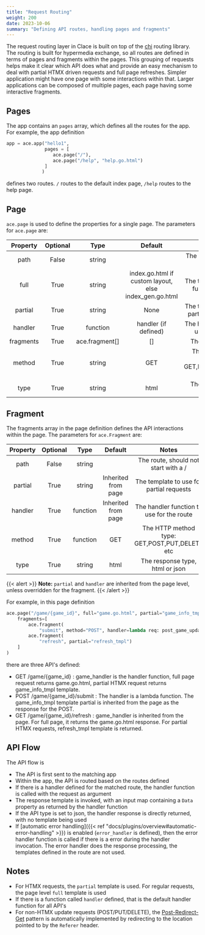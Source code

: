```yaml
---
title: "Request Routing"
weight: 200
date: 2023-10-06
summary: "Defining API routes, handling pages and fragments"
---
```


The request routing layer in Clace is built on top of the [chi](https://github.com/go-chi/chi) routing library. The routing is built for hypermedia exchange, so all routes are defined in terms of pages and fragments within the pages. This grouping of requests helps make it clear which API does what and provide an easy mechanism to deal with partial HTMX driven requests and full page refreshes. Simpler application might have one page with some interactions within that. Larger applications can be composed of multiple pages, each page having some interactive fragments.

## Pages

The app contains an `pages` array, which defines all the routes for the app. For example, the app definition

```python
app = ace.app("hello1",
              pages = [
                 ace.page("/"),
                 ace.page("/help", "help.go.html")
              ]
             )
```

defines two routes. `/` routes to the default index page, `/help` routes to the help page.

## Page

`ace.page` is used to define the properties for a single page. The parameters for `ace.page` are:

| Property  | Optional |      Type      |                        Default                         |                     Notes                     |
| :-------: | :------: | :------------: | :----------------------------------------------------: | :-------------------------------------------: |
|   path    |  False   |     string     |                                                        |       The route, should start with a /        |
|   full    |   True   |     string     | index.go.html if custom layout, else index_gen.go.html |  The template to use for full page requests   |
|  partial  |   True   |     string     |                          None                          | The template to use for partial page requests |
|  handler  |   True   |    function    |                  handler (if defined)                  |   The handler function to use for the route   |
| fragments |   True   | ace.fragment[] |                           []                           |              The fragment array               |
|  method   |   True   |     string     |                          GET                           | The HTTP method type: GET,POST,PUT,DELETE etc |
|   type    |   True   |     string     |                          html                          |        The response type, html or json        |

## Fragment

The fragments array in the page definition defines the API interactions within the page. The parameters for `ace.Fragment` are:

| Property | Optional |   Type   |       Default       |                     Notes                     |
| :------: | :------: | :------: | :-----------------: | :-------------------------------------------: |
|   path   |  False   |  string  |                     |     The route, should not start with a /      |
| partial  |   True   |  string  | Inherited from page |   The template to use for partial requests    |
| handler  |   True   | function | Inherited from page |   The handler function to use for the route   |
|  method  |   True   | function |         GET         | The HTTP method type: GET,POST,PUT,DELETE etc |
|   type   |   True   |  string  |        html         |        The response type, html or json        |

{{< alert >}}
**Note:** `partial` and `handler` are inherited from the page level, unless overridden for the fragment.
{{< /alert >}}

For example, in this page definition

```python
ace.page("/game/{game_id}", full="game.go.html", partial="game_info_tmpl", handler=game_handler,
    fragments=[
        ace.fragment(
            "submit", method="POST", handler=lambda req: post_game_update(req, "submit")),
        ace.fragment(
            "refresh", partial="refresh_tmpl")
    ]
)
```

there are three API's defined:

- GET /game/{game_id} : game_handler is the handler function, full page request returns game.go.html, partial HTMX request returns game_info_tmpl template.
- POST /game/{game_id}/submit : The handler is a lambda function. The game_info_tmpl template partial is inherited from the page as the response for the POST.
- GET /game/{game_id}/refresh : game_handler is inherited from the page. For full page, it returns the game.go.html response. For partial HTMX requests, refresh_tmpl template is returned.

## API Flow

The API flow is

- The API is first sent to the matching app
- Within the app, the API is routed based on the routes defined
- If there is a handler defined for the matched route, the handler function is called with the request as argument
- The response template is invoked, with an input map containing a `Data` property as returned by the handler function
- If the API type is set to json, the handler response is directly returned, with no template being used
- If [automatic error handling]({{< ref "docs/plugins/overview#automatic-error-handling" >}}) is enabled (`error_handler` is defined), then the error handler function is called if there is a error during the handler invocation. The error handler does the response processing, the templates defined in the route are not used.

## Notes

- For HTMX requests, the `partial` template is used. For regular requests, the page level `full` template is used
- If there is a function called `handler` defined, that is the default handler function for all API's
- For non-HTMX update requests (POST/PUT/DELETE), the [Post-Redirect-Get](https://en.wikipedia.org/wiki/Post/Redirect/Get) pattern is automatically implemented by redirecting to the location pointed to by the `Referer` header.
